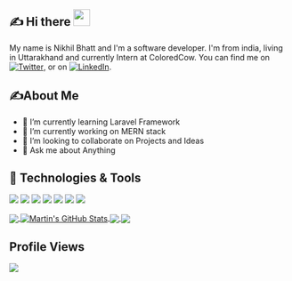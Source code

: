 ## &#x270d; Hi there <img src="https://raw.githubusercontent.com/MartinHeinz/MartinHeinz/master/wave.gif" width="30px">

My name is Nikhil Bhatt and I'm a software developer. I'm from india, living in Uttarakhand and currently Intern at ColoredCow. You can find me on [![Twitter][1.2]][1],  or on [![LinkedIn][2.2]][2].

## &#x270d;About Me

- 🌱 I’m currently learning Laravel Framework
- 🔭 I’m currently working on MERN stack
- 👯 I’m looking to collaborate on Projects and Ideas
- 💬 Ask me about Anything  

## 🔧 Technologies & Tools
![](https://img.shields.io/badge/OS-Linux-informational?style=flat&logo=linux&logoColor=white&color=2bbc8a)
![](https://img.shields.io/badge/Editor-VSCode-informational?style=flat&logo=Visual-Studio-Code&logoColor=white&color=2bbc8a)
![](https://img.shields.io/badge/Code-PHP-informational?style=flat&logo=php&logoColor=white&color=2bbc8a)
![](https://img.shields.io/badge/Code-JavaScript-informational?style=flat&logo=javascript&logoColor=white&color=2bbc8a)
![](https://img.shields.io/badge/Code-Python-informational?style=flat&logo=python&logoColor=white&color=2bbc8a)
![](https://img.shields.io/badge/Code-React-informational?style=flat&logo=react&logoColor=white&color=2bbc8a)
![](https://img.shields.io/badge/Code-Angular-informational?style=flat&logo=angular&logoColor=white&color=2bbc8a)


<a href="https://github.com/nikhilbhatt/nikhilbhatt">
  <img align="center" src="https://github-readme-stats.vercel.app/api/top-langs/?username=nikhilbhatt&hide=PHP&title_color=ffffff&text_color=c9cacc&icon_color=2bbc8a&bg_color=1d1f21" />
</a>

<a href="https://github.com/nikhilbhatt/nikhilbhatt">
  <img align="center" src="https://github-readme-stats.vercel.app/api?username=nikhilbhatt&show_icons=true&line_height=27&count_private=true&title_color=ffffff&text_color=c9cacc&icon_color=2bbc8a&bg_color=1d1f21" alt="Martin's GitHub Stats" />
</a>

<a href="https://github.com/nikhilbhatt/text-to-handwriting">
  <img align="center" src="https://github-readme-stats.vercel.app/api/pin/?username=nikhilbhatt&repo=text-to-handwriting&title_color=ffffff&text_color=c9cacc&icon_color=2bbc8a&bg_color=1d1f21" />
</a>


<a href="https://github.com/nikhilbhatt/EmailCampaign">
  <img align="center" src="https://github-readme-stats.vercel.app/api/pin/?username=nikhilbhatt&repo=EmailCampaign&title_color=ffffff&text_color=c9cacc&icon_color=2bbc8a&bg_color=1d1f21" />
</a> 

<!-- Actual text -->

<!-- Icons -->

[1.2]: http://i.imgur.com/wWzX9uB.png (twitter icon without padding)
[2.2]: https://raw.githubusercontent.com/MartinHeinz/MartinHeinz/master/linkedin-3-16.png (LinkedIn icon without padding)

<!-- Links to your social media accounts -->

[1]: https://twitter.com/nick_bhtt
[2]: https://www.linkedin.com/in/nik-bhatt/

## Profile Views

![](https://komarev.com/ghpvc/?username=nikhilbhatt&color=dc143c)
